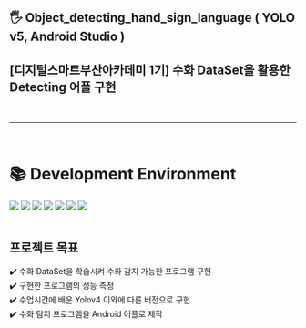 ## 🖐️ Object_detecting_hand_sign_language ( YOLO v5, Android Studio )
## [디지털스마트부산아카데미 1기] 수화 DataSet을 활용한 Detecting 어플 구현
<br/>

***

<br/>

<div><h1>📚 Development Environment</h1></div>
<div>
<img src="https://img.shields.io/badge/python-3776AB?style=for-the-badge&logo=python&logoColor=white">
<img src="https://img.shields.io/badge/PyTorch-EE4C2C?style=for-the-badge&logo=PyTorch&logoColor=white">
<img src="https://img.shields.io/badge/Android%20Studio-3DDC84.svg?&style=for-the-badge&logo=Android%20Studio&logoColor=white">
<img src="https://img.shields.io/badge/TensorFlow-FF6F00.svg?&style=for-the-badge&logo=TensorFlow&logoColor=white">
<img src="https://img.shields.io/badge/YOLO-00FFFF.svg?&style=for-the-badge&logo=YOLO&logoColor=white">
<img src="https://img.shields.io/badge/Google Colab-F9AB00.svg?&style=for-the-badge&logo=Google Colab&logoColor=white">
<img src="https://img.shields.io/badge/github-181717?style=for-the-badge&logo=github&logoColor=white">
</div>

<br/>

## 프로젝트 목표
:heavy_check_mark:  수화 DataSet을 학습시켜 수화 감지 가능한 프로그램 구현 <br/>
:heavy_check_mark:  구현한 프로그램의 성능 측정 <br/>
:heavy_check_mark:  수업시간에 배운 Yolov4 이외에 다른 버전으로 구현 <br/>
:heavy_check_mark:  수화 탐지 프로그램을 Android 어플로 제작
